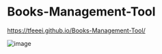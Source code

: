 # Books-Management-Tool

https://tfeeei.github.io/Books-Management-Tool/

![image](https://user-images.githubusercontent.com/99102772/167306571-83f6b349-7b1e-479e-85f4-eb63afdf01ef.png)
